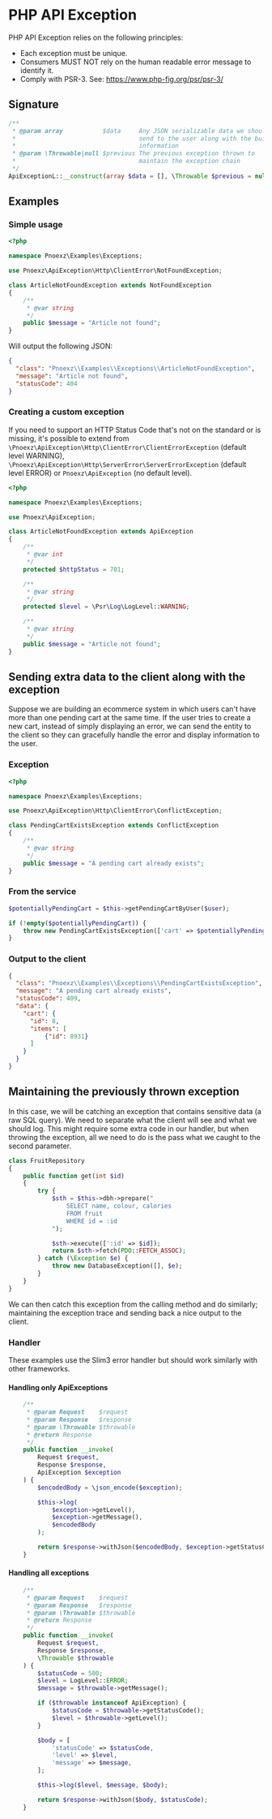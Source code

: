 # PHP API Exception

PHP API Exception relies on the following principles:

- Each exception must be unique.
- Consumers MUST NOT rely on the human readable error message to identify it.
- Comply with PSR-3. See: https://www.php-fig.org/psr/psr-3/

## Signature

```php
/**
 * @param array           $data     Any JSON serializable data we should
 *                                  send to the user along with the built-in
 *                                  information
 * @param \Throwable|null $previous The previous exception thrown to
 *                                  maintain the exception chain
 */
ApiExceptionL::__construct(array $data = [], \Throwable $previous = null)
```

## Examples

### Simple usage

```php
<?php

namespace Pnoexz\Examples\Exceptions;

use Pnoexz\ApiException\Http\ClientError\NotFoundException;

class ArticleNotFoundException extends NotFoundException
{
    /**
     * @var string
     */
    public $message = "Article not found";
}
```

Will output the following JSON:

```json
{
  "class": "Pnoexz\\Examples\\Exceptions\\ArticleNotFoundException",
  "message": "Article not found",
  "statusCode": 404
}
```

### Creating a custom exception

If you need to support an HTTP Status Code that's not on the standard or is missing, it's possible to extend from `\Pnoexz\ApiException\Http\ClientError\ClientErrorException` (default level WARNING), `\Pnoexz\ApiException\Http\ServerError\ServerErrorException` (default level ERROR) or `Pnoexz\ApiException` (no default level).

```php
<?php

namespace Pnoexz\Examples\Exceptions;

use Pnoexz\ApiException;

class ArticleNotFoundException extends ApiException
{
    /**
     * @var int
     */
    protected $httpStatus = 701;

    /**
     * @var string
     */
    protected $level = \Psr\Log\LogLevel::WARNING;

    /**
     * @var string
     */
    public $message = "Article not found";
}
```

## Sending extra data to the client along with the exception

Suppose we are building an ecommerce system in which users can't have more than one pending cart at the same time. If the user tries to create a new cart, instead of simply displaying an error, we can send the entity to the client so they can gracefully handle the error and display information to the user.

### Exception
```php
<?php

namespace Pnoexz\Examples\Exceptions;

use Pnoexz\ApiException\Http\ClientError\ConflictException;

class PendingCartExistsException extends ConflictException
{
    /**
     * @var string
     */
    public $message = "A pending cart already exists";
}
```
### From the service
```php
$potentiallyPendingCart = $this->getPendingCartByUser($user);

if (!empty($potentiallyPendingCart)) {
    throw new PendingCartExistsException(['cart' => $potentiallyPendingCart]);
}

```

### Output to the client
```json
{
  "class": "Pnoexz\\Examples\\Exceptions\\PendingCartExistsException",
  "message": "A pending cart already exists",
  "statusCode": 409,
  "data": {
    "cart": {
      "id": 8,
      "items": [
          {"id": 8931}
      ]
    }
  }
}
```

## Maintaining the previously thrown exception

In this case, we will be catching an exception that contains sensitive data (a raw SQL query). We need to separate what the client will see and what we should log. This might require some extra code in our handler, but when throwing the exception, all we need to do is the pass what we caught to the second parameter.

```php
class FruitRepository
{
    public function get(int $id)
    {
        try {
            $sth = $this->dbh->prepare("
                SELECT name, colour, calories
                FROM fruit
                WHERE id = :id
            ");

            $sth->execute([':id' => $id]);
            return $sth->fetch(PDO::FETCH_ASSOC);
        } catch (\Exception $e) {
            throw new DatabaseException([], $e);
        }
    }
}
```

We can then catch this exception from the calling method and do similarly; maintaining the exception trace and sending back a nice output to the client.

### Handler

These examples use the Slim3 error handler but should work similarly with other frameworks.

#### Handling only ApiExceptions

```php
    /**
     * @param Request    $request
     * @param Response   $response
     * @param \Throwable $throwable
     * @return Response
     */
    public function __invoke(
        Request $request,
        Response $response,
        ApiException $exception
    ) {
        $encodedBody = \json_encode($exception);

        $this->log(
            $exception->getLevel(),
            $exception->getMessage(),
            $encodedBody
        );

        return $response->withJson($encodedBody, $exception->getStatusCode());
    }
```

#### Handling all exceptions

```php
    /**
     * @param Request    $request
     * @param Response   $response
     * @param \Throwable $throwable
     * @return Response
     */
    public function __invoke(
        Request $request,
        Response $response,
        \Throwable $throwable
    ) {
        $statusCode = 500;
        $level = LogLevel::ERROR;
        $message = $throwable->getMessage();

        if ($throwable instanceof ApiException) {
            $statusCode = $throwable->getStatusCode();
            $level = $throwable->getLevel();
        }

        $body = [
            'statusCode' => $statusCode,
            'level' => $level,
            'message' => $message,
        ];

        $this->log($level, $message, $body);

        return $response->withJson($body, $statusCode);
    }
```
